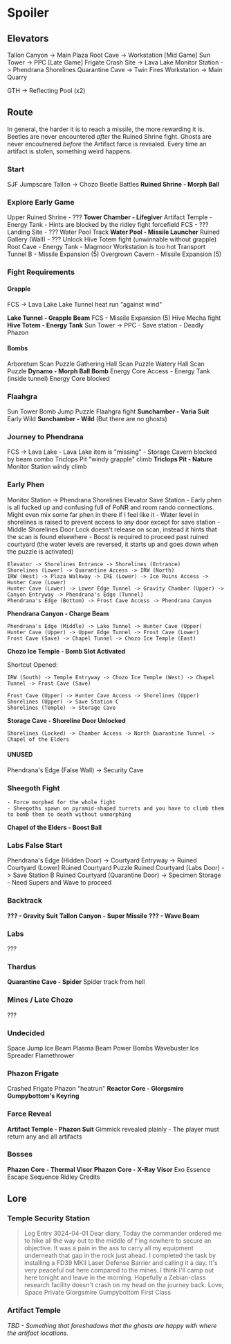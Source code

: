 # Spoiler

## Elevators

Tallon Canyon -> Main Plaza
Root Cave -> Workstation [Mid Game]
Sun Tower -> PPC [Late Game]
Frigate Crash Site -> Lava Lake
Monitor Station -> Phendrana Shorelines
Quarantine Cave -> Twin Fires
Workstation -> Main Quarry

GTH -> Reflecting Pool (x2)

## Route

In general, the harder it is to reach a missile, the more rewarding it is.
Beetles are never encountered *after* the Ruined Shrine fight.
Ghosts are never encoutnered *before* the Artifact farce is revealed.
Every time an artifact is stolen, something weird happens.

### Start

SJF Jumpscare
Tallon -> Chozo
Beetle Battles
**Ruined Shrine - Morph Ball**

### Explore Early Game

Upper Ruined Shrine - ???
**Tower Chamber - Lifegiver**
Artifact Temple - Energy Tank
    - Hints are blocked by the ridley fight forcefield
FCS - ???
Landing Site - ???
Water Pool Track
**Water Pool - Missile Launcher**
Ruined Gallery (Wall) - ???
Unlock Hive Totem fight (unwinnable without grapple)
Root Cave - Energy Tank
    - Magmoor Workstation is too hot
Transport Tunnel B - Missile Expansion (5)
Overgrown Cavern - Missile Expansion (5)

### Fight Requirements

#### Grapple

FCS -> Lava Lake
Lake Tunnel heat run "against wind"

**Lake Tunnel - Grapple Beam**
FCS - Missile Expansion (5)
Hive Mecha fight
**Hive Totem - Energy Tank**
Sun Tower -> PPC
    - Save station
    - Deadly Phazon

#### Bombs

Arboretum Scan Puzzle
Gathering Hall Scan Puzzle
Watery Hall Scan Puzzle
**Dynamo - Morph Ball Bomb**
Energy Core Access - Energy Tank (inside tunnel)
Energy Core blocked

### Flaahgra

Sun Tower Bomb Jump Puzzle
Flaahgra fight
**Sunchamber - Varia Suit**
Early Wild
**Sunchamber - Wild** (But there are no ghosts)

### Journey to Phendrana

FCS -> Lava Lake
    - Lava Lake item is "missing"
    - Storage Cavern blocked by beam combo
Triclops Pit "windy grapple" climb
**Triclops Pit - Nature**
Monitor Station windy climb

### Early Phen

Monitor Station -> Phendrana Shorelines
Elevator Save Station
    - Early phen is all fucked up and confusing full of PoNR and room rando connections. Might even mix some far phen in there if I feel like it
    - Water level in shorelines is raised to prevent access to any door except for save station
    - Middle Shorelines Door Lock doesn't release on scan, instead it hints that the scan is found elsewhere
    - Boost is required to proceed past ruined courtyard (the water levels are reversed, it starts up and goes down when the puzzle is activated)

```
Elevator -> Shorelines Entrance -> Shorelines (Entrance)
Shorelines (Lower) -> Quarantine Access -> IRW (North)
IRW (West) -> Plaza Walkway -> IRE (Lower) -> Ice Ruins Access -> Hunter Cave (Lower)
Hunter Cave (Lower) -> Lower Edge Tunnel -> Gravity Chamber (Upper) -> Canyon Entryway -> Phendrana's Edge (Tunnel)
Phendrana's Edge (Bottom) -> Frost Cave Access -> Phendrana Canyon
```

**Phendrana Canyon - Charge Beam**

```
Phendrana's Edge (Middle) -> Lake Tunnel -> Hunter Cave (Upper)
Hunter Cave (Upper) -> Upper Edge Tunnel -> Frost Cave (Lower)
Frost Cave (Save) -> Chapel Tunnel -> Chozo Ice Temple (East)
```

**Chozo Ice Temple - Bomb Slot Activated**

Shortcut Opened:

```
IRW (South) -> Temple Entryway -> Chozo Ice Temple (West) -> Chapel Tunnel -> Frost Cave (Save)
```

```
Frost Cave (Upper) -> Hunter Cave Access -> Shorelines (Upper)
Shorelines (Upper) -> Save Station C
Shorelines (Temple) -> Storage Cave
```

**Storage Cave - Shoreline Door Unlocked**

```
Shorelines (Locked) -> Chamber Access -> North Quarantine Tunnel -> Chapel of the Elders
```

#### UNUSED
Phendrana's Edge (False Wall) -> Security Cave

### Sheegoth Fight
    - Force morphed for the whole fight
    - Sheegoths spawn on pyramid-shaped turrets and you have to climb them to bomb them to death without unmorphing
**Chapel of the Elders - Boost Ball**

### Labs False Start

Phendrana's Edge (Hidden Door) -> Courtyard Entryway -> Ruined Courtyard (Lower)
Ruined Courtyard Puzzle
Ruined Courtyard (Labs Door) -> Save Station B
Ruined Courtyard (Quarantine Door) -> Specimen Storage
    - Need Supers and Wave to proceed

### Backtrack

**??? - Gravity Suit**
**Tallon Canyon - Super Missile**
**??? - Wave Beam**

### Labs

???

### Thardus

**Quarantine Cave - Spider**
Spider track from hell

### Mines / Late Chozo

???

### Undecided

Space Jump
Ice Beam
Plasma Beam
Power Bombs
Wavebuster
Ice Spreader
Flamethrower

### Phazon Frigate

Crashed Frigate Phazon "heatrun"
**Reactor Core - Glorgsmire Gumpybottom's Keyring**

### Farce Reveal

**Artifact Temple - Phazon Suit**
Gimmick revealed plainly - The player must return any and all artifacts

### Bosses

**Phazon Core - Thermal Visor**
**Phazon Core - X-Ray Visor**
Exo
Essence
Escape Sequence
Ridley
Credits

## Lore

### Temple Security Station

> Log Entry 3024-04-01
> Dear diary,
> Today the commander ordered me to hike all the way out to the middle of f'ing nowhere to secure an objective. It was a pain in the ass to carry all my equipment underneath that gap in the rock just ahead. I completed the task by installing a FD39 MKII Laser Defense Barrier and calling it a day. It's very peaceful out here compared to the mines. I think I'll camp out here tonight and leave in the morning. Hopefully a Zebian-class research facility doesn't crash on my head on the journey back.
> Love,
> Space Private Glorgsmire Gumpybottom First Class

### Artifact Temple

*TBD - Something that foreshadows that the ghosts are happy with where the artifact locations.*
